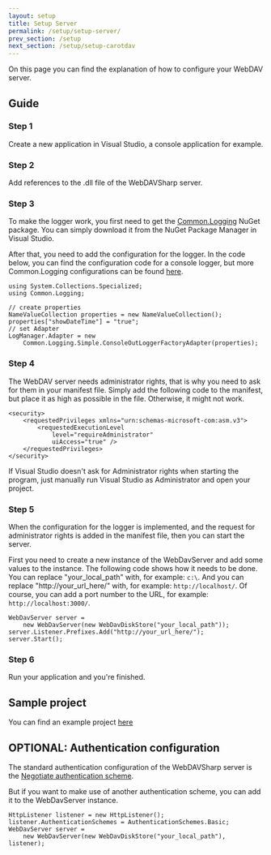 ```yaml
---
layout: setup
title: Setup Server
permalink: /setup/setup-server/
prev_section: /setup
next_section: /setup/setup-carotdav
---
```


On this page you can find the explanation of how to configure your WebDAV server.

## Guide ##

### Step 1 ###

Create a new application in Visual Studio, a console application for example.

### Step 2 ###

Add references to the .dll file of the WebDAVSharp server.

### Step 3 ###

To make the logger work, you first need to get the [Common.Logging][1] NuGet package.
You can simply download it from the NuGet Package Manager in Visual Studio.

After that, you need to add the configuration for the logger.
In the code below, you can find the configuration code for a console logger,
but more Common.Logging configurations can be found [here][2].

    using System.Collections.Specialized;
    using Common.Logging;

    // create properties
    NameValueCollection properties = new NameValueCollection();
    properties["showDateTime"] = "true";
    // set Adapter
    LogManager.Adapter = new 
        Common.Logging.Simple.ConsoleOutLoggerFactoryAdapter(properties);

### Step 4 ###

The WebDAV server needs administrator rights, that is why you need to ask for them in your manifest file.
Simply add the following code to the manifest, but place it as high as possible in the file.
Otherwise, it might not work.

    <security>
        <requestedPrivileges xmlns="urn:schemas-microsoft-com:asm.v3">
            <requestedExecutionLevel
                level="requireAdministrator"
                uiAccess="true" />
        </requestedPrivileges>
    </security>

If Visual Studio doesn't ask for Administrator rights when starting the program, 
just manually run Visual Studio as Administrator and open your project. 

### Step 5 ###

When the configuration for the logger is implemented,
and the request for administrator rights is added in the manifest file,
then you can start the server.

First you need to create a new instance of the WebDavServer and add some values to the instance.
The following code shows how it needs to be done.
You can replace "your_local_path" with, for example: `c:\`.
And you can replace "http://your_url_here/" with, for example: `http://localhost/`.
Of course, you can add a port number to the URL, for example: `http://localhost:3000/`.

    WebDavServer server =
        new WebDavServer(new WebDavDiskStore("your_local_path"));
    server.Listener.Prefixes.Add("http://your_url_here/");
    server.Start();

### Step 6 ###

Run your application and you're finished.

## Sample project ##

You can find an example project [here][3]

## OPTIONAL: Authentication configuration ##

The standard authentication configuration of the WebDAVSharp server is the [Negotiate authentication scheme][4].

But if you want to make use of another authentication scheme, you can add it to the WebDavServer instance.

    HttpListener listener = new HttpListener();
    listener.AuthenticationSchemes = AuthenticationSchemes.Basic;
    WebDavServer server =
        new WebDavServer(new WebDavDiskStore("your_local_path"), listener);


  [1]: http://netcommon.sourceforge.net/
  [2]: http://netcommon.sourceforge.net/docs/2.1.0/reference/html/ch01.html#logging-configuring-in-code
  [3]: https://github.com/WebDAVSharp/Example
  [4]: http://msdn.microsoft.com/en-us/library/system.net.authenticationschemes(v=vs.110).aspx